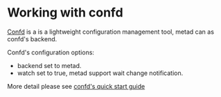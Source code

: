 # Working with confd

[Confd](https://github.com/kelseyhightower/confd) is a is a lightweight configuration management tool, metad can as confd's backend.


Confd's configuration options:

* backend set to metad.
* watch set to true, metad support wait change notification.

More detail please see [confd's quick start guide](https://github.com/kelseyhightower/confd/blob/master/docs/quick-start-guide.md)
